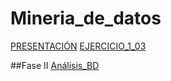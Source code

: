 # Mineria_de_datos
[PRESENTACIÓN](https://github.com/JorgeZ1565/Mineria_de_datos/blob/master/Presentacion_VisualizacionDeDatos_7.pdf)
[EJERCICIO_1_03](https://github.com/ManuelR37/MineriaDatos/blob/master/Mineria_de_datos_003/Ejercicio1.pdf)


##Fase II
[Análisis_BD](https://github.com/JorgeZ1565/Mineria_de_datos/blob/master/AnalisisBD_1565813.pdf)
